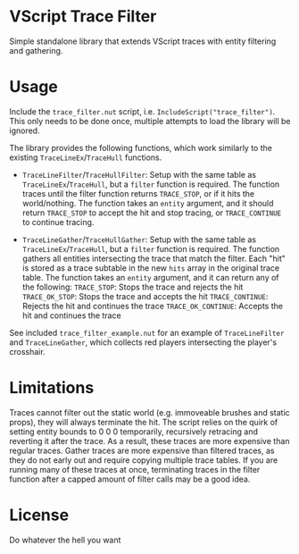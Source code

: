 # VScript Trace Filter
Simple standalone library that extends VScript traces with entity filtering and gathering.

# Usage
Include the `trace_filter.nut` script, i.e. `IncludeScript("trace_filter")`. 
This only needs to be done once, multiple attempts to load the library will be ignored.

The library provides the following functions, which work similarly to the existing `TraceLineEx`/`TraceHull` functions.
* `TraceLineFilter`/`TraceHullFilter`: Setup with the same table as `TraceLineEx`/`TraceHull`, but a `filter` function is required. The function traces until the filter function returns `TRACE_STOP`, or if it hits the world/nothing. The function takes an `entity` argument, and it should return `TRACE_STOP` to accept the hit and stop tracing, or `TRACE_CONTINUE` to continue tracing.

* `TraceLineGather`/`TraceHullGather`: Setup with the same table as `TraceLineEx`/`TraceHull`, but a `filter` function is required. The function gathers all entities intersecting the trace that match the filter. Each "hit" is stored as a trace subtable in the new `hits` array in the original trace table. The function takes an `entity` argument, and it can return any of the following:
`TRACE_STOP`: Stops the trace and rejects the hit
`TRACE_OK_STOP`: Stops the trace and accepts the hit
`TRACE_CONTINUE`: Rejects the hit and continues the trace
`TRACE_OK_CONTINUE`: Accepts the hit and continues the trace

See included `trace_filter_example.nut` for an example of `TraceLineFilter` and `TraceLineGather`, which collects red players intersecting the player's crosshair.

# Limitations
Traces cannot filter out the static world (e.g. immoveable brushes and static props), they will always terminate the hit.
The script relies on the quirk of setting entity bounds to 0 0 0 temporarily, recursively retracing and reverting it after the trace. 
As a result, these traces are more expensive than regular traces. Gather traces are more expensive than filtered traces, as they do not early out and require copying multiple trace tables.
If you are running many of these traces at once, terminating traces in the filter function after a capped amount of filter calls may be a good idea.

# License
Do whatever the hell you want

